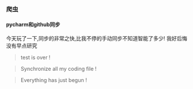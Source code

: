 ### 爬虫

#### pycharm和github同步

今天玩了一下,同步的非常之快,比我不停的手动同步不知道智能了多少!
我好后悔没有早点研究

>test is over !

>Synchronize all my coding file !

>Everything has just begun !

